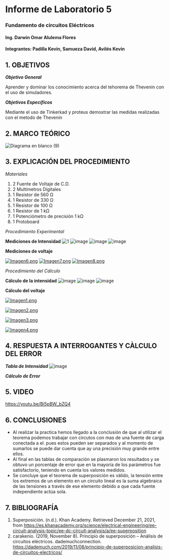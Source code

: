 # Informe de Laboratorio 5
### Fundamento de circuitos Eléctricos 
#### Ing. Darwin Omar Alulema Flores
#### Integrantes: Padilla Kevin, Samueza David, Avilés Kevin
 
 ## 1. OBJETIVOS
***Objetivo General***

Aprender y dominar los conocimiento acerca del tehorema de Thevenin con el uso de simuladores.

***Objetivos Específicos***

Mediante el uso de  Tinkerkad y proteus demostrar las medidas realizadas con el metodo de Thevenin


## 2. MARCO TEÓRICO

![Diagrama en blanco (9)](https://user-images.githubusercontent.com/94129932/148781896-13b2b60e-d5c7-45ef-8cf3-f65e3b38f14d.png)

## 3. EXPLICACIÓN DEL PROCEDIMIENTO

*Materiales*
1) 2 Fuente de Voltaje de C.D.
2) 2 Multímetros Digitales
3) 1 Resistor de 560 Ω
4) 1 Resistor de 330 Ω
5) 1 Resistor de 100 Ω
6) 1 Resistor de 1 kΩ
7) 1 Potenciómetro de precisión 1 kΩ
8) 1 Protoboard


*Procedimiento Experimental*

**Mediciones de Intensidad**
![1](https://user-images.githubusercontent.com/94129932/148811066-d4aca713-1c50-4330-ab91-c041f1ae3301.png)
![image](https://user-images.githubusercontent.com/93794279/147009971-08588851-3731-4582-ac47-02ee36c319ee.png)
![image](https://user-images.githubusercontent.com/93794279/147009989-c792795a-865d-44fe-a1d5-1517bee483a1.png)
![image](https://user-images.githubusercontent.com/93794279/147010006-0f2bf2a8-2b64-43be-b21b-6c058413d3e3.png)

**Mediciones de voltaje**

[![Imagen6.png](https://i.postimg.cc/G2CMDQh8/Imagen6.png)](https://postimg.cc/94Lt5y9C)
[![Imagen7.png](https://i.postimg.cc/rsbZDLdc/Imagen7.png)](https://postimg.cc/K3PDWwrs)
[![Imagen8.png](https://i.postimg.cc/PrsRndkz/Imagen8.png)](https://postimg.cc/jCcXz02L)

*Procedimiento del Cálculo*

**Cálculo de la intensidad**
![image](https://user-images.githubusercontent.com/93794279/147007976-2682c2d7-9345-43e0-8484-71b8d7c6a889.png)
![image](https://user-images.githubusercontent.com/93794279/147008038-9e9e235d-c4e2-45c1-b3f4-f0993d6d2b56.png)
![image](https://user-images.githubusercontent.com/93794279/147011619-db2f8554-e46b-4b92-aa24-55265fc64eb9.png)

**Cálculo del voltaje**

[![Imagen1.png](https://i.postimg.cc/GhBNnCbL/Imagen1.png)](https://postimg.cc/nCJTqNsg)


[![Imagen2.png](https://i.postimg.cc/Gpbqtwns/Imagen2.png)](https://postimg.cc/fVgxqPLw)


[![Imagen3.png](https://i.postimg.cc/TwBRfc5h/Imagen3.png)](https://postimg.cc/YGfcxY3w)


[![Imagen4.png](https://i.postimg.cc/0j9V6Tw4/Imagen4.png)](https://postimg.cc/ygrmtrnh)


## 4. RESPUESTA A INTERROGANTES Y CÀLCULO DEL ERROR

***Tabla de Intensidad***
![image](https://user-images.githubusercontent.com/93794279/147010108-fd826e9e-c7b5-4c6a-81df-f5a9faa9601a.png)

***Cálculo de Error***

## 5. VIDEO

https://youtu.be/Bi5pBW_bZQ4

## 6. CONCLUSIONES
- Al realizar la practica hemos llegado a la conclusión de que al utilizar el teorema podemos trabajar con circutos con mas de una fuente de carga conectada a el. pues estos pueden ser separados y al momento de sumarlos se puede dar cuenta que ay una precisión muy grande entre ellos.
- Al final en las tablas de comparación se plasmaron los resultados y se obtuvo un porcentaje de error que en la mayoría de los parámetros fue satisfactorio, teniendo en cuenta los valores medidos.
- Se concluye que el teorema de superposición es válido, la tensión entre los extremos de un elemento en un circuito lineal es la suma algebraica de las tensiones a través de ese elemento debido a que cada fuente independiente actúa sola.

## 7. BIBLIOGRAFÍA
1. Superposición. (n.d.). Khan Academy. Retrieved December 21, 2021, from https://es.khanacademy.org/science/electrical-engineering/ee-circuit-analysis-topic/ee-dc-circuit-analysis/a/ee-superposition
2. carakenio. (2019, November 8). Principio de superposición – Análisis de circuitos eléctricos. dademuchconnection. https://dademuch.com/2019/11/08/principio-de-superposicion-analisis-de-circuitos-electricos/

